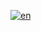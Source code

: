 [![en](https://img.shields.io/badge/lang-en-red.svg)](https://github.com/sander-aleks/KAK100Portfolio/blob/master/README.md)

